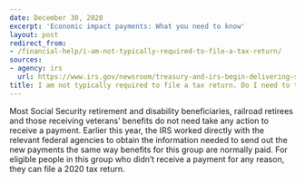 ```yaml
---
date: December 30, 2020
excerpt: 'Economic impact payments: What you need to know'
layout: post
redirect_from:
- /financial-help/i-am-not-typically-required-to-file-a-tax-return/
sources:
- agency: irs
  url: https://www.irs.gov/newsroom/treasury-and-irs-begin-delivering-second-round-of-economic-impact-payments-to-millions-of-americans
title: I am not typically required to file a tax return. Do I need to take any action to receive my payment?
---
```


Most Social Security retirement and disability beneficiaries, railroad retirees and those receiving veterans’ benefits do not need take any action to receive a payment. Earlier this year, the IRS worked directly with the relevant federal agencies to obtain the information needed to send out the new payments the same way benefits for this group are normally paid. For eligible people in this group who didn’t receive a payment for any reason, they can file a 2020 tax return.